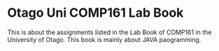 # Otago Uni COMP161 Lab Book
This is about the assignments listed in the Lab Book of COMP161 in the University of Otago. This book is mainly about JAVA paogramming.
